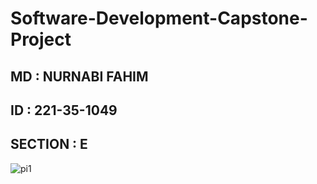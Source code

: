 # Software-Development-Capstone-Project

## MD : NURNABI FAHIM
## ID : 221-35-1049
## SECTION : E
![pi1](https://user-images.githubusercontent.com/98411093/202190334-0ae32a70-66d9-4245-b7b1-a51fb4a0f9b5.png)
